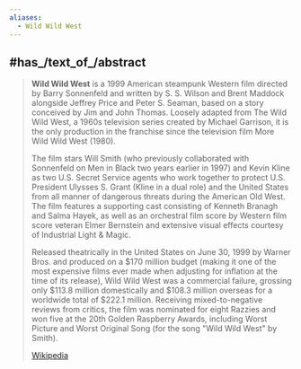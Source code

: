 ```yaml
---
aliases:
  - Wild Wild West
---
```


## #has_/text_of_/abstract 

> **Wild Wild West** is a 1999 American steampunk Western film directed by Barry Sonnenfeld 
> and written by S. S. Wilson and Brent Maddock alongside Jeffrey Price and Peter S. Seaman, 
> based on a story conceived by Jim and John Thomas. Loosely adapted from The Wild Wild West, a 1960s television series created by Michael Garrison, it is the only production in the franchise since the television film More Wild Wild West (1980).
>
> The film stars Will Smith (who previously collaborated with Sonnenfeld on Men in Black two years earlier in 1997) and Kevin Kline as two U.S. Secret Service agents who work together to protect U.S. President Ulysses S. Grant (Kline in a dual role) and the United States from all manner of dangerous threats during the American Old West. The film features a supporting cast consisting of Kenneth Branagh and Salma Hayek, as well as an orchestral film score by Western film score veteran Elmer Bernstein and extensive visual effects courtesy of Industrial Light & Magic.
>
> Released theatrically in the United States on June 30, 1999 by Warner Bros. and produced on a $170 million budget (making it one of the most expensive films ever made when adjusting for inflation at the time of its release), Wild Wild West was a commercial failure, grossing only $113.8 million domestically and $108.3 million overseas for a worldwide total of $222.1 million. Receiving mixed-to-negative reviews from critics, the film was nominated for eight Razzies and won five at the 20th Golden Raspberry Awards, including Worst Picture and Worst Original Song (for the song "Wild Wild West" by Smith).
>
> [Wikipedia](https://en.wikipedia.org/wiki/Wild%20Wild%20West) 



